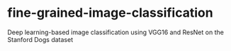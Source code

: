 # fine-grained-image-classification
Deep learning-based image classification using VGG16 and ResNet on the Stanford Dogs dataset
